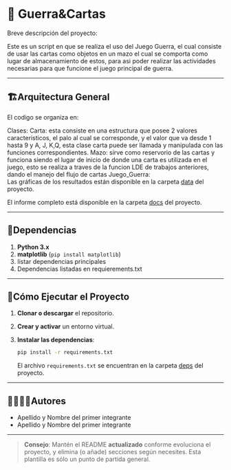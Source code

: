 # 🐍 Guerra&Cartas 

Breve descripción del proyecto:

Este es un script en que se realiza el uso del Juego Guerra, el cual consiste de usar las cartas como objetos en un mazo el cual se comporta como lugar de almacenamiento de estos, para asi poder realizar las actividades necesarias para que funcione el juego principal de guerra.

---
## 🏗Arquitectura General

El codigo se organiza en:

Clases:
   Carta: esta consiste en una estructura que posee 2 valores caracteristicos, el palo al cual se corresponde, y el valor que va desde 1 hasta 9 y A, J, K,Q, esta clase carta puede ser llamada y manipulada con las funciones correspondientes.
   Mazo: sirve como reservorio de las cartas y funciona siendo el lugar de inicio de donde una carta es utilizada en el juego, esto se realiza a traves de la funcion LDE de trabajos anteriores, dando el manejo del flujo de cartas
   Juego_Guerra:  
Las gráficas de los resultados están disponible en la carpeta [data](./data) del proyecto.

El informe completo está disponible en la carpeta [docs](./docs) del proyecto.

---
## 📑Dependencias

1. **Python 3.x**
2. **matplotlib** (`pip install matplotlib`)
3. listar dependencias principales
4. Dependencias listadas en requierements.txt

---
## 🚀Cómo Ejecutar el Proyecto
1. **Clonar o descargar** el repositorio.

2. **Crear y activar** un entorno virtual.

3. **Instalar las dependencias**:
   ```bash
   pip install -r requirements.txt
   ```
   El archivo `requirements.txt` se encuentran en la carpeta [deps](./deps) del proyecto.

---
## 🙎‍♀️🙎‍♂️Autores

- Apellido y Nombre del primer integrante
- Apellido y Nombre del primer integrante

---

> **Consejo**: Mantén el README **actualizado** conforme evoluciona el proyecto, y elimina (o añade) secciones según necesites. Esta plantilla es sólo un punto de partida general.
